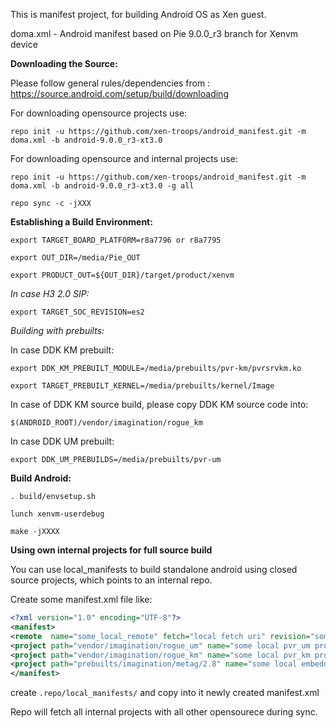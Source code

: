 This is manifest project, for building Android OS as Xen guest.

doma.xml - Android manifest based on Pie 9.0.0_r3 branch for Xenvm device

**Downloading the Source:**

Please follow general rules/dependencies from : https://source.android.com/setup/build/downloading


For downloading opensource projects use:

`repo init -u https://github.com/xen-troops/android_manifest.git -m doma.xml -b android-9.0.0_r3-xt3.0`

For downloading opensource and internal projects use:

`repo init -u https://github.com/xen-troops/android_manifest.git -m doma.xml -b android-9.0.0_r3-xt3.0 -g all`


`repo sync -c -jXXX`


**Establishing a Build Environment:**

`export TARGET_BOARD_PLATFORM=r8a7796 or r8a7795`

`export OUT_DIR=/media/Pie_OUT`

`export PRODUCT_OUT=${OUT_DIR}/target/product/xenvm`

*In case H3 2.0 SIP:*

`export TARGET_SOC_REVISION=es2`

*Building with prebuilts:*

In case DDK KM prebuilt:

`export DDK_KM_PREBUILT_MODULE=/media/prebuilts/pvr-km/pvrsrvkm.ko`

`export TARGET_PREBUILT_KERNEL=/media/prebuilts/kernel/Image`

In case of DDK KM source build, please copy DDK KM source code into:

`$(ANDROID_ROOT)/vendor/imagination/rogue_km`

In case DDK UM prebuilt:

`export DDK_UM_PREBUILDS=/media/prebuilts/pvr-um`


**Build Android:**

`. build/envsetup.sh`

`lunch xenvm-userdebug`

`make -jXXXX`


**Using own internal projects for full source build**

You can use local_manifests to build standalone android using closed source projects, which points to
an internal repo.

Create some manifest.xml file like:

```xml
<?xml version="1.0" encoding="UTF-8"?>
<manifest>
<remote  name="some_local_remote" fetch="local fetch uri" revision="some local revision" />
<project path="vendor/imagination/rogue_um" name="some local pvr_um project name"  remote="some_local_remote" />
<project path="vendor/imagination/rogue_km" name="some local pvr_km project name"  remote="some_local_remote" />
<project path="prebuilts/imagination/metag/2.8" name="some local embedded_toolkit project name"  remote="some_local_remote" />
</manifest>
```

create  `.repo/local_manifests/` and copy into it newly created manifest.xml

Repo will fetch all internal projects with all other opensourece during sync.

